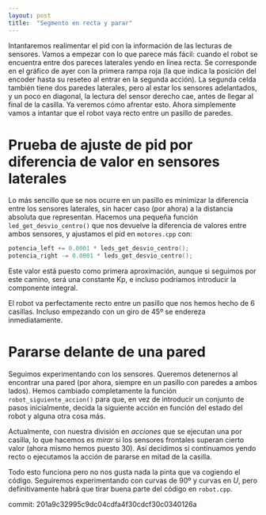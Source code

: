 ```yaml
---
layout: post
title:  "Segmento en recta y parar"
---
```


Intantaremos realimentar el pid con la información de las lecturas de sensores. Vamos
a empezar con lo que parece más fácil: cuando el robot se encuentra entre dos pareces laterales
yendo en línea recta. Se corresponde en el gráfico de ayer con la primera rampa roja (la
que indica la posición del encoder hasta su reseteo al entrar en la segunda acción). La
segunda celda también tiene dos paredes laterales, pero al estar los sensores adelantados,
y un poco en diagonal, la lectura del sensor derecho cae, antes de llegar al final de la
casilla. Ya veremos cómo afrentar esto. Ahora simplemente vamos a intantar que el robot
vaya recto entre un pasillo de paredes.


# Prueba de ajuste de pid por diferencia de valor en sensores laterales

Lo más sencillo que se nos ocurre en un pasillo es minimizar la diferencia entre los
sensores laterales, sin hacer caso (por ahora) a la distancia absoluta que representan.
Hacemos una pequeña función `led_get_desvio_centro()` que nos devuelve la diferencia
de valores entre ambos sensores, y ajustamos el pid en `motores.cpp` con:

```cpp
potencia_left += 0.0001 * leds_get_desvio_centro();
potencia_right -= 0.0001 * leds_get_desvio_centro();
```

Este valor está puesto como primera aproximación, aunque si seguimos por este camino, será
una constante Kp, e incluso podríamos introducir la componente integral.

El robot va perfectamente recto entre un pasillo que nos hemos hecho de 6 casillas. Incluso
empezando con un giro de 45º se endereza inmediatamente.


# Pararse delante de una pared

Seguimos experimentando con los sensores. Queremos detenernos al encontrar una pared (por ahora,
siempre en un pasillo con paredes a ambos lados).  Hemos cambiado completamente la función `robot_siguiente_accion()`
para que, en vez de introducir un conjunto de pasos inicialmente, decida la siguiente acción en función
del estado del robot y alguna otra cosa más.

Actualmente, con nuestra división en _acciones_ que se ejecutan una por casilla, lo que hacemos
es _mirar_ si los sensores frontales superan cierto valor (ahora mismo hemos puesto 30). Así decidimos
si continuamos yendo recto o ejecutamos la acción de pararse en mitad de la casilla.

Todo esto funciona pero no nos gusta nada la pinta que va cogiendo el código. Seguiremos experimentando
con curvas de 90º y curvas en _U_, pero definitivamente habrá que tirar buena parte del código en `robot.cpp`.

commit: 201a9c32995c9dc04cdfa4f30cdcf30c0340126a
 
